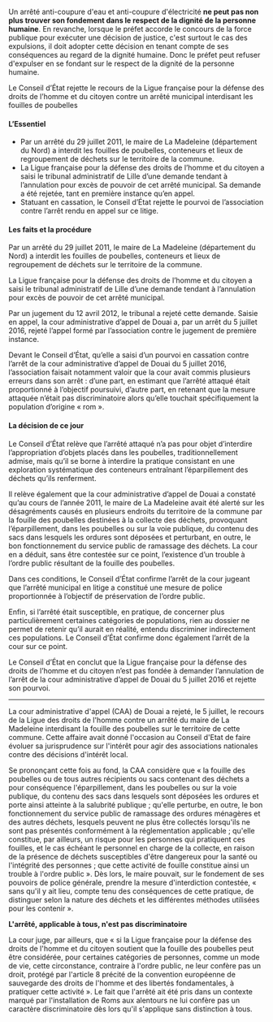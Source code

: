 Un arrêté anti-coupure d'eau et anti-coupure d'électricité **ne peut pas non plus trouver son fondement dans le respect de la dignité de la personne humaine**. En revanche, lorsque le préfet accorde le concours de la force publique pour exécuter une décision de justice, c'est surtout le cas des expulsions, il doit adopter cette décision en tenant compte de ses conséquences au regard de la dignité humaine. Donc le préfet peut refuser d'expulser en se fondant sur le respect de la dignité de la personne humaine.

Le Conseil d’État rejette le recours de la Ligue française pour la défense des droits de l’homme et du citoyen contre un arrêté municipal interdisant les fouilles de poubelles
#### L’Essentiel
- Par un arrêté du 29 juillet 2011, le maire de La Madeleine (département du Nord) a interdit les fouilles de poubelles, conteneurs et lieux de regroupement de déchets sur le territoire de la commune.
- La Ligue française pour la défense des droits de l’homme et du citoyen a saisi le tribunal administratif de Lille d’une demande tendant à l’annulation pour excès de pouvoir de cet arrêté municipal. Sa demande a été rejetée, tant en première instance qu’en appel.
- Statuant en cassation, le Conseil d’État rejette le pourvoi de l’association contre l’arrêt rendu en appel sur ce litige. 

#### Les faits et la procédure
Par un arrêté du 29 juillet 2011, le maire de La Madeleine (département du Nord) a interdit les fouilles de poubelles, conteneurs et lieux de regroupement de déchets sur le territoire de la commune.

La Ligue française pour la défense des droits de l’homme et du citoyen a saisi le tribunal administratif de Lille d’une demande tendant à l’annulation pour excès de pouvoir de cet arrêté municipal.

Par un jugement du 12 avril 2012, le tribunal a rejeté cette demande. Saisie en appel, la cour administrative d’appel de Douai a, par un arrêt du 5 juillet 2016, rejeté l’appel formé par l’association contre le jugement de première instance.

Devant le Conseil d’État, qu’elle a saisi d’un pourvoi en cassation contre l’arrêt de la cour administrative d’appel de Douai du 5 juillet 2016, l’association faisait notamment valoir que la cour avait commis plusieurs erreurs dans son arrêt : d’une part, en estimant que l’arrêté attaqué était proportionné à l’objectif poursuivi, d’autre part, en retenant que la mesure attaquée n’était pas discriminatoire alors qu’elle touchait spécifiquement la population d’origine « rom ».

#### La décision de ce jour
Le Conseil d’État relève que l’arrêté attaqué n’a pas pour objet d’interdire l’appropriation d’objets placés dans les poubelles, traditionnellement admise, mais qu’il se borne à interdire la pratique consistant en une exploration systématique des conteneurs entraînant l’éparpillement des déchets qu’ils renferment.

Il relève également que la cour administrative d’appel de Douai a constaté qu’au cours de l’année 2011, le maire de La Madeleine avait été alerté sur les désagréments causés en plusieurs endroits du territoire de la commune par la fouille des poubelles destinées à la collecte des déchets, provoquant l’éparpillement, dans les poubelles ou sur la voie publique, du contenu des sacs dans lesquels les ordures sont déposées et perturbant, en outre, le bon fonctionnement du service public de ramassage des déchets. La cour en a déduit, sans être contestée sur ce point, l’existence d’un trouble à l’ordre public résultant de la fouille des poubelles.

Dans ces conditions, le Conseil d’État confirme l’arrêt de la cour jugeant que l’arrêté municipal en litige a constitué une mesure de police proportionnée à l’objectif de préservation de l’ordre public.

Enfin, si l’arrêté était susceptible, en pratique, de concerner plus particulièrement certaines catégories de populations, rien au dossier ne permet de retenir qu’il aurait en réalité, entendu discriminer indirectement ces populations. Le Conseil d’État confirme donc également l’arrêt de la cour sur ce point.

Le Conseil d’État en conclut que la Ligue française pour la défense des droits de l’homme et du citoyen n’est pas fondée à demander l’annulation de l’arrêt de la cour administrative d’appel de Douai du 5 juillet 2016 et rejette son pourvoi.

---
La cour administrative d'appel (CAA) de Douai a rejeté, le 5 juillet, le recours de la Ligue des droits de l'homme contre un arrêté du maire de La Madeleine interdisant la fouille des poubelles sur le territoire de cette commune. Cette affaire avait donné l'occasion au Conseil d'Etat de faire évoluer sa jurisprudence sur l'intérêt pour agir des associations nationales contre des décisions d'intérêt local.
  
Se prononçant cette fois au fond, la CAA considère que « la fouille des poubelles ou de tous autres récipients ou sacs contenant des déchets a pour conséquence l'éparpillement, dans les poubelles ou sur la voie publique, du contenu des sacs dans lesquels sont déposées les ordures et porte ainsi atteinte à la salubrité publique ; qu'elle perturbe, en outre, le bon fonctionnement du service public de ramassage des ordures ménagères et des autres déchets, lesquels peuvent ne plus être collectés lorsqu'ils ne sont pas présentés conformément à la réglementation applicable ; qu'elle constitue, par ailleurs, un risque pour les personnes qui pratiquent ces fouilles, et le cas échéant le personnel en charge de la collecte, en raison de la présence de déchets susceptibles d'être dangereux pour la santé ou l'intégrité des personnes ; que cette activité de fouille constitue ainsi un trouble à l'ordre public ». Dès lors, le maire pouvait, sur le fondement de ses pouvoirs de police générale, prendre la mesure d'interdiction contestée, « sans qu'il y ait lieu, compte tenu des conséquences de cette pratique, de distinguer selon la nature des déchets et les différentes méthodes utilisées pour les contenir ».  
  
**L'arrêté, applicable à tous, n'est pas discriminatoire**  

La cour juge, par ailleurs, que « si la Ligue française pour la défense des droits de l'homme et du citoyen soutient que la fouille des poubelles peut être considérée, pour certaines catégories de personnes, comme un mode de vie, cette circonstance, contraire à l'ordre public, ne leur confère pas un droit, protégé par l'article 8 précité de la convention européenne de sauvegarde des droits de l'homme et des libertés fondamentales, à pratiquer cette activité ». Le fait que l'arrêté ait été pris dans un contexte marqué par l'installation de Roms aux alentours ne lui confère pas un caractère discriminatoire dès lors qu'il s'applique sans distinction à tous.